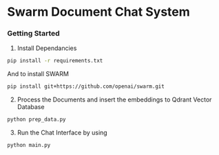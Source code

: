 # Swarm Document Chat System

### Getting Started

1. Install Dependancies
```bash
pip install -r requirements.txt
```
And to install SWARM
```bash
pip install git+https://github.com/openai/swarm.git
```

2. Process the Documents and insert the embeddings to Qdrant Vector Database
```bash
python prep_data.py
```

3. Run the Chat Interface by using
```bash
python main.py
```